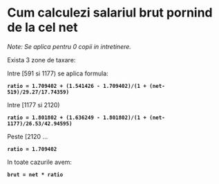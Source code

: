# Cum calculezi salariul brut pornind de la cel net

*Note: Se aplica pentru 0 copii in intretinere.*

Exista 3 zone de taxare:

Intre [591 si 1177) se aplica formula:

**```ratio = 1.709402 + (1.541426 - 1.709402)/(1 + (net-519)/29.27/17.74359)```**

Intre [1177 si 2120)

**```ratio = 1.801802 + (1.636249 - 1.801802)/(1 + (net-1177)/26.53/42.94595)```**

Peste [2120 ...

**```ratio = 1.709402```**

In toate cazurile avem:

**```brut = net * ratio```**
